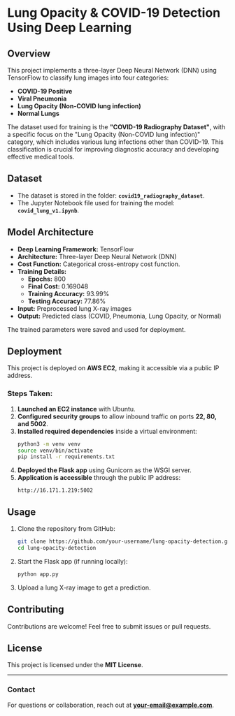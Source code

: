 # Lung Opacity & COVID-19 Detection Using Deep Learning

## Overview
This project implements a three-layer Deep Neural Network (DNN) using TensorFlow to classify lung images into four categories:
- **COVID-19 Positive**
- **Viral Pneumonia**
- **Lung Opacity (Non-COVID lung infection)**
- **Normal Lungs**

The dataset used for training is the **"COVID-19 Radiography Dataset"**, with a specific focus on the "Lung Opacity (Non-COVID lung infection)" category, which includes various lung infections other than COVID-19. This classification is crucial for improving diagnostic accuracy and developing effective medical tools.

## Dataset
- The dataset is stored in the folder: **`covid19_radiography_dataset`**.
- The Jupyter Notebook file used for training the model: **`covid_lung_v1.ipynb`**.

## Model Architecture
- **Deep Learning Framework:** TensorFlow
- **Architecture:** Three-layer Deep Neural Network (DNN)
- **Cost Function:** Categorical cross-entropy cost function.
- **Training Details:**
  - **Epochs:** 800
  - **Final Cost:** 0.169048
  - **Training Accuracy:** 93.99%
  - **Testing Accuracy:** 77.86%
- **Input:** Preprocessed lung X-ray images
- **Output:** Predicted class (COVID, Pneumonia, Lung Opacity, or Normal)

The trained parameters were saved and used for deployment.

## Deployment
This project is deployed on **AWS EC2**, making it accessible via a public IP address.

### Steps Taken:
1. **Launched an EC2 instance** with Ubuntu.
2. **Configured security groups** to allow inbound traffic on ports **22, 80, and 5002**.
3. **Installed required dependencies** inside a virtual environment:
   ```bash
   python3 -m venv venv
   source venv/bin/activate
   pip install -r requirements.txt
   ```
4. **Deployed the Flask app** using Gunicorn as the WSGI server.
5. **Application is accessible** through the public IP address:
   ```
   http://16.171.1.219:5002
   ```

## Usage
1. Clone the repository from GitHub:
   ```bash
   git clone https://github.com/your-username/lung-opacity-detection.git
   cd lung-opacity-detection
   ```
2. Start the Flask app (if running locally):
   ```bash
   python app.py
   ```
3. Upload a lung X-ray image to get a prediction.


## Contributing
Contributions are welcome! Feel free to submit issues or pull requests.

## License
This project is licensed under the **MIT License**.

---
### Contact
For questions or collaboration, reach out at **[your-email@example.com](mailto:your-email@example.com)**.
